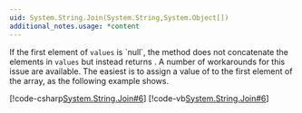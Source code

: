 ```yaml
---
uid: System.String.Join(System.String,System.Object[])
additional_notes.usage: *content
---
```


<p>If the first element of <code>values</code> is `null`, the <xref href="System.String.Join(System.String,System.Object[])"></xref> method does not concatenate the elements in <code>values</code> but instead returns <xref href="System.String.Empty"></xref>. A number of workarounds for this issue are available. The easiest is to assign a value of <xref href="System.String.Empty"></xref> to the first element of the array, as the following example shows.  
  
 [!code-csharp[System.String.Join#6](~/samples/snippets/csharp/VS_Snippets_CLR_System/system.string.join/cs/joinfix1.cs#6)]
 [!code-vb[System.String.Join#6](~/samples/snippets/visualbasic/VS_Snippets_CLR_System/system.string.join/vb/joinfix1.vb#6)]</p>


